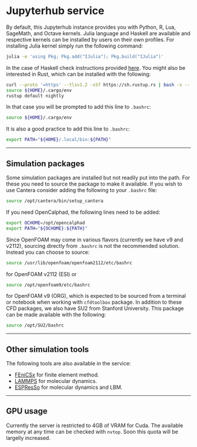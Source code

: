 # Jupyterhub service

By default, this Jupyterhub instance provides you with Python, R, Lua, SageMath, and Octave kernels. Julia language and Haskell are available and respective kernels can be installed by users on their own profiles. For installing Julia kernel simply run the following command:

```bash
julia -e 'using Pkg; Pkg.add("IJulia"); Pkg.build("IJulia")'
```

In the case of Haskell check instructions provided [here](https://github.com/gibiansky/IHaskell). You might also be interested in Rust, which can be installed with the following:

```bash
curl --proto '=https' --tlsv1.2 -sSf https://sh.rustup.rs | bash -s -- -y
source ${HOME}/.cargo/env
rustup default nightly
```

In that case you will be prompted to add this line to `.bashrc`:

```bash
source ${HOME}/.cargo/env
```

It is also a good practice to add this line to `.bashrc`:

```bash
export PATH="${HOME}/.local/bin:${PATH}"
```
---

## Simulation packages

Some simulation packages are installed but not readily put into the path. For these you need to source the package to make it available. If you wish to use Cantera consider adding the following to your `.bashrc` file:

```bash
source /opt/cantera/bin/setup_cantera
```

If you need OpenCalphad, the following lines need to be added:

```bash
export OCHOME=/opt/opencalphad
export PATH="${OCHOME}:${PATH}"
```

Since OpenFOAM may come in various flavors (currently we have v9 and v2112), sourcing directly from `.bashrc` is not the recommended solution. Instead you can choose to source:

```bash
source /usr/lib/openfoam/openfoam2112/etc/bashrc
```

for OpenFOAM v2112 (ESI) or

```bash
source /opt/openfoam9/etc/bashrc
```

for OpenFOAM v9 (ORG), which is expected to be sourced from a terminal or notebook when working with `cfdtoolbox` package. In addition to these CFD packages, we also have SU2 from Stanford University. This package can be made available with the following:

```bash
source /opt/SU2/bashrc
```
---

## Other simulation tools

The following tools are also available in the service:

- [FEniCSx](https://fenicsproject.org/) for finite element method.
- [LAMMPS](https://www.lammps.org/) for molecular dynamics.
- [ESPResSo](https://espressomd.org/wordpress/) for molecular dynamics and LBM.

---

## GPU usage

Currently the server is restricted to 4GB of VRAM for Cuda. The available memory at any time can be checked with `nvtop`. Soon this quota will be largelly increased.
